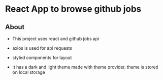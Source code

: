 # React App to browse github jobs

## About
* This project uses react and github jobs api

* axios is used for api requests
* styled components for layout
* It has a dark and light theme made with theme provider, theme is stored on local storage



